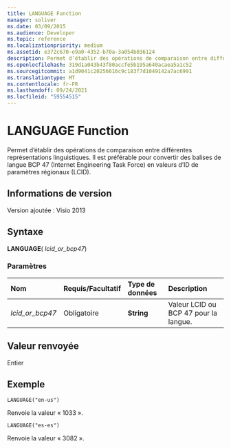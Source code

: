 ```yaml
---
title: LANGUAGE Function
manager: soliver
ms.date: 03/09/2015
ms.audience: Developer
ms.topic: reference
ms.localizationpriority: medium
ms.assetid: e372c670-e9a0-4352-b70a-3a054b036124
description: Permet d’établir des opérations de comparaison entre différentes représentations linguistiques. Il est préférable pour convertir des balises de langue BCP 47 (Internet Engineering Task Force) en valeurs d’ID de paramètres régionaux (LCID).
ms.openlocfilehash: 319d1a043b43f80accfe5b195a640acaea5a1c52
ms.sourcegitcommit: a1d9041c20256616c9c183f7d1049142a7ac6991
ms.translationtype: MT
ms.contentlocale: fr-FR
ms.lasthandoff: 09/24/2021
ms.locfileid: "59554515"
---
```

# <a name="language-function"></a>LANGUAGE Function

Permet d’établir des opérations de comparaison entre différentes représentations linguistiques. Il est préférable pour convertir des balises de langue BCP 47 (Internet Engineering Task Force) en valeurs d’ID de paramètres régionaux (LCID).
  
## <a name="version-information"></a>Informations de version

Version ajoutée : Visio 2013
 
  
## <a name="syntax"></a>Syntaxe

 **LANGUAGE**( _lcid_or_bcp47_)
  
### <a name="parameters"></a>Paramètres

|**Nom**|**Requis/Facultatif**|**Type de données**|**Description**|
|:-----|:-----|:-----|:-----|
| _lcid_or_bcp47_ <br/> |Obligatoire  <br/> |**String** <br/> |Valeur LCID ou BCP 47 pour la langue.  <br/> |
   
## <a name="return-value"></a>Valeur renvoyée

Entier
  
## <a name="example"></a>Exemple

 `LANGUAGE("en-us")`
  
Renvoie la valeur « 1033 ».
  
 `LANGUAGE("es-es")`
  
Renvoie la valeur « 3082 ».
  

